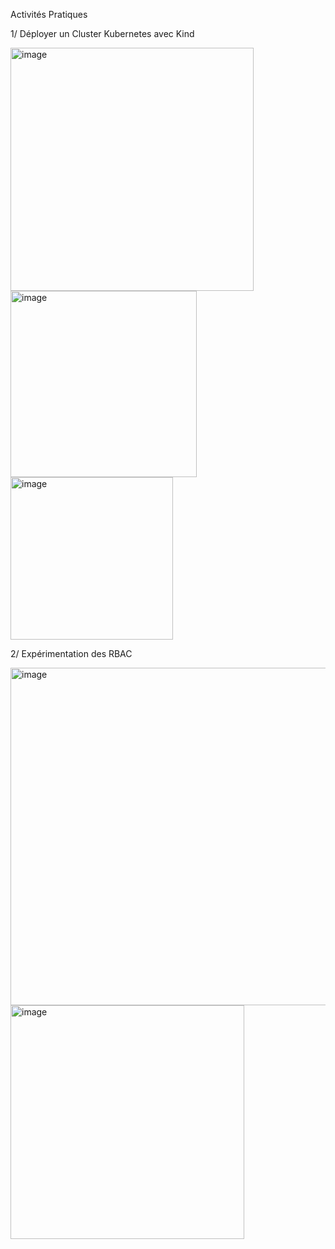 Activités Pratiques


1/ Déployer un Cluster Kubernetes avec Kind


<img width="389" alt="image" src="https://github.com/user-attachments/assets/b1869246-7023-452b-9cf9-3a736026cdbb" />



<img width="298" alt="image" src="https://github.com/user-attachments/assets/57ddf4f0-4964-47ec-994c-1a744ed1b323" />



<img width="260" alt="image" src="https://github.com/user-attachments/assets/b827f633-cd24-4dd4-8663-97b2a6b2c1e5" />



2/ Expérimentation des RBAC


<img width="540" alt="image" src="https://github.com/user-attachments/assets/a1d37ba6-e1b6-448b-813b-658040f49693" />



<img width="374" alt="image" src="https://github.com/user-attachments/assets/b50968a5-f4cc-4e82-b536-f091fbefee7a" />






